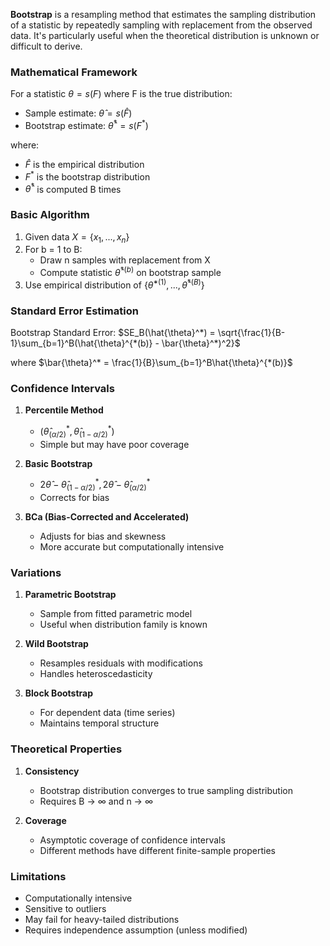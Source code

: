 **Bootstrap** is a resampling method that estimates the sampling distribution of a statistic by repeatedly sampling with replacement from the observed data. It's particularly useful when the theoretical distribution is unknown or difficult to derive.

### Mathematical Framework
For a statistic $\theta = s(F)$ where F is the true distribution:
- Sample estimate: $\hat{\theta} = s(\hat{F})$
- Bootstrap estimate: $\hat{\theta}^* = s(F^*)$

where:
- $\hat{F}$ is the empirical distribution
- $F^*$ is the bootstrap distribution
- $\hat{\theta}^*$ is computed B times

### Basic Algorithm
1. Given data $X = \{x_1, ..., x_n\}$
2. For b = 1 to B:
   - Draw n samples with replacement from X
   - Compute statistic $\hat{\theta}^{*(b)}$ on bootstrap sample
3. Use empirical distribution of $\{\hat{\theta}^{*(1)}, ..., \hat{\theta}^{*(B)}\}$

### Standard Error Estimation
Bootstrap Standard Error:
$SE_B(\hat{\theta}^*) = \sqrt{\frac{1}{B-1}\sum_{b=1}^B(\hat{\theta}^{*(b)} - \bar{\theta}^*)^2}$

where $\bar{\theta}^* = \frac{1}{B}\sum_{b=1}^B\hat{\theta}^{*(b)}$

### Confidence Intervals
1. **Percentile Method**
   - $(\hat{\theta}^*_{(\alpha/2)}, \hat{\theta}^*_{(1-\alpha/2)})$
   - Simple but may have poor coverage

2. **Basic Bootstrap**
   - $2\hat{\theta} - \hat{\theta}^*_{(1-\alpha/2)}, 2\hat{\theta} - \hat{\theta}^*_{(\alpha/2)}$
   - Corrects for bias

3. **BCa (Bias-Corrected and Accelerated)**
   - Adjusts for bias and skewness
   - More accurate but computationally intensive
   
### Variations
1. **Parametric Bootstrap**
   - Sample from fitted parametric model
   - Useful when distribution family is known

2. **Wild Bootstrap**
   - Resamples residuals with modifications
   - Handles heteroscedasticity

3. **Block Bootstrap**
   - For dependent data (time series)
   - Maintains temporal structure

### Theoretical Properties
1. **Consistency**
   - Bootstrap distribution converges to true sampling distribution
   - Requires B → ∞ and n → ∞

2. **Coverage**
   - Asymptotic coverage of confidence intervals
   - Different methods have different finite-sample properties

### Limitations
- Computationally intensive
- Sensitive to outliers
- May fail for heavy-tailed distributions
- Requires independence assumption (unless modified)
